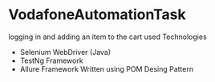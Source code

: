 # VodafoneAutomationTask
logging in and adding an item to the cart 
used Technologies 
  - Selenium WebDriver (Java)
  - TestNg Framework
  - Allure Framework
Written using POM Desing Pattern
